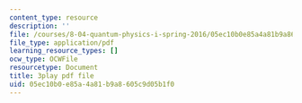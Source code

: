 ```yaml
---
content_type: resource
description: ''
file: /courses/8-04-quantum-physics-i-spring-2016/05ec10b0e85a4a81b9a8605c9d05b1f0_KkSr0SvXfNY.pdf
file_type: application/pdf
learning_resource_types: []
ocw_type: OCWFile
resourcetype: Document
title: 3play pdf file
uid: 05ec10b0-e85a-4a81-b9a8-605c9d05b1f0
---
```

